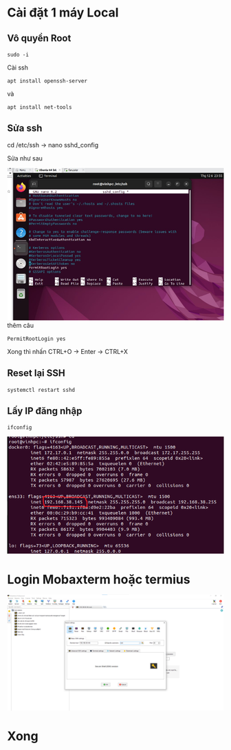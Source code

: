 # Cài đặt 1 máy Local

## Vô quyền Root
    sudo -i

Cài ssh

    apt install openssh-server
và 

    apt install net-tools   

## Sửa ssh

cd /etc/ssh  -> nano sshd_config

Sửa như sau

![ảnh](123.jpg)
thêm câu 

    PermitRootLogin yes 
Xong thì nhấn CTRL+O -> Enter -> CTRL+X
## Reset lại SSH
    systemctl restart sshd

## Lấy IP đăng nhập

    ifconfig

![anh](1234.png)

# Login Mobaxterm hoặc termius

![login](12345.png)

# Xong